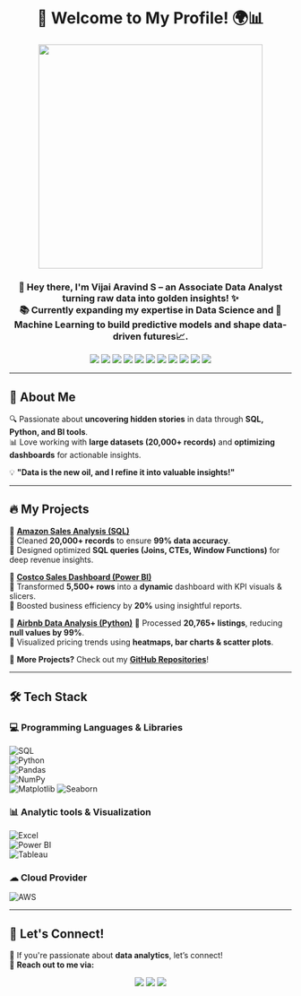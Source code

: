<h1 align="center">🚀 Welcome to My Profile! 🌍📊</h1>  
<p align="center">
<img src="https://media.giphy.com/media/RbDKaczqWovIugyJmW/giphy.gif" width="400px">
</p>  

<h3 align="center">
👋 Hey there, I'm <b>Vijai Aravind S</b> – an Associate Data Analyst turning raw data into golden insights! ✨<br>
📚 Currently expanding my expertise in <b>Data Science</b> and 🤖<b>Machine Learning</b> to build predictive models and shape data-driven futures📈.
</h3>
 

<p align="center"> 
  <img src="https://img.shields.io/badge/Microsoft_Excel-217346?style=flat&logo=microsoft-excel&logoColor=white">
  <img src="https://img.shields.io/badge/SQL-%23CC2927.svg?style=flat&logo=microsoft-sql-server&logoColor=white">
  <img src="https://img.shields.io/badge/Power%20BI-%23F2C811.svg?style=flat&logo=power-bi&logoColor=black">
  <img src="https://img.shields.io/badge/Tableau-%230056D2.svg?style=flat&logo=tableau&logoColor=white">
  <img src="https://img.shields.io/badge/Python-%233776AB.svg?style=flat&logo=python&logoColor=white">
  <img src="https://img.shields.io/badge/Pandas-150458?style=flat&logo=pandas&logoColor=white">
  <img src="https://img.shields.io/badge/NumPy-013243?style=flat&logo=numpy&logoColor=white">
  <img src="https://img.shields.io/badge/Matplotlib-11557C?style=flat&logo=plotly&logoColor=white">
  <img src="https://img.shields.io/badge/Seaborn-3C91E6?style=flat&logo=plotly&logoColor=white">
  <img src="https://img.shields.io/badge/Scikit--Learn-F7931E?style=for-the-batch&logo=scikit-learn&logoColor=white">
  <img src="https://img.shields.io/badge/AWS-%23FF9900.svg?style=flat&logo=amazonaws&logoColor=white">
</p>

---

## **🚀 About Me**  
🔍 Passionate about **uncovering hidden stories** in data through **SQL, Python, and BI tools**.  
📊 Love working with **large datasets (20,000+ records)** and **optimizing dashboards** for actionable insights.  

💡 **"Data is the new oil, and I refine it into valuable insights!"**  

---

## **🔥 My Projects**  
🌟 **[Amazon Sales Analysis (SQL)](https://github.com/yourusername/amazon-sales-analysis)**  
📌 Cleaned **20,000+ records** to ensure **99% data accuracy**.  
📌 Designed optimized **SQL queries (Joins, CTEs, Window Functions)** for deep revenue insights.  

🌟 **[Costco Sales Dashboard (Power BI)](https://github.com/yourusername/costco-sales-dashboard)**  
📌 Transformed **5,500+ rows** into a **dynamic** dashboard with KPI visuals & slicers.  
📌 Boosted business efficiency by **20%** using insightful reports.  

🌟 **[Airbnb Data Analysis (Python)](https://github.com/yourusername/airbnb-analysis)** 
📌 Processed **20,765+ listings**, reducing **null values by 99%**.  
📌 Visualized pricing trends using **heatmaps, bar charts & scatter plots**.  


💾 **More Projects?** Check out my **[GitHub Repositories](https://github.com/VijaiAravind?tab=repositories)**!  

---

## **🛠️ Tech Stack**  
### **💻 Programming Languages & Libraries**  
![SQL](https://img.shields.io/badge/SQL-CC2927?style=flat&logo=Microsoft-SQL-Server&logoColor=white)  
![Python](https://img.shields.io/badge/Python-3776AB?style=flat&logo=python&logoColor=white)  
![Pandas](https://img.shields.io/badge/Pandas-150458?style=flat&logo=pandas&logoColor=white)  
![NumPy](https://img.shields.io/badge/NumPy-013243?style=flat&logo=numpy&logoColor=white)  
![Matplotlib](https://img.shields.io/badge/Matplotlib-008080?style=flat&logo=data:image/svg+xml;base64,PHN2ZyB3aWR0aD0iMzAiIGhlaWdodD0iMzAiIHZpZXdCb3g9IjAgMCA1MTIgNTEyIiB4bWxucz0iaHR0cDovL3d3dy53My5vcmcvMjAwMC9zdmciPjxwYXRoIGZpbGw9IiNGNkY2RjYiIGQ9Ik00NzIuMyAyNDAuNWMwIDIwNC44LTY2LjYgMjEwLjYtMjY2LjQgMjEwLjZTMTk5LjUgNDQ1LjMgMTk5LjUgMjQwLjVjMC0yMDQuNiA2Ni42LTIxMC40IDI2Ni40LTIxMC40czI2Ni40IDUuOCAyNjYuNCAyMTAuNHoiLz48L3N2Zz4=)
![Seaborn](https://img.shields.io/badge/Seaborn-3C91E6?style=flat&logo=plotly&logoColor=white)  

### **📊 Analytic tools & Visualization**  
![Excel](https://img.shields.io/badge/Microsoft%20Excel-217346?style=flat&logo=microsoft-excel&logoColor=white)  
![Power BI](https://img.shields.io/badge/Power%20BI-F2C811?style=flat&logo=Power-BI&logoColor=black)  
![Tableau](https://img.shields.io/badge/Tableau-0056D2?style=flat&logo=Tableau&logoColor=white)  

### **☁ Cloud Provider**  
![AWS](https://img.shields.io/badge/AWS-232F3E?style=flat&logo=amazonaws&logoColor=orange) 

---

## **📣 Let's Connect!**  
💬 If you're passionate about **data analytics**, let’s connect!  
📩 **Reach out to me via:**  
<p align="center">
<a href="https://www.linkedin.com/in/vijai-aravind-s-70233a26a?lipi=urn%3Ali%3Apage%3Ad_flagship3_profile_view_base_contact_details%3BfJdG5%2F7WSzy%2BS4pG4QoIBw%3D%3D"><img src="https://img.shields.io/badge/LinkedIn-Connect-blue?style=flat&logo=linkedin"></a>
<a href="https://github.com/VijaiAravind"><img src="https://img.shields.io/badge/GitHub-Follow-black?style=flat&logo=github"></a>
<a href="mailto:vijaiaravind.sva@gmail.com"><img src="https://img.shields.io/badge/Email-Contact-red?style=flat&logo=gmail"></a>
</p>


